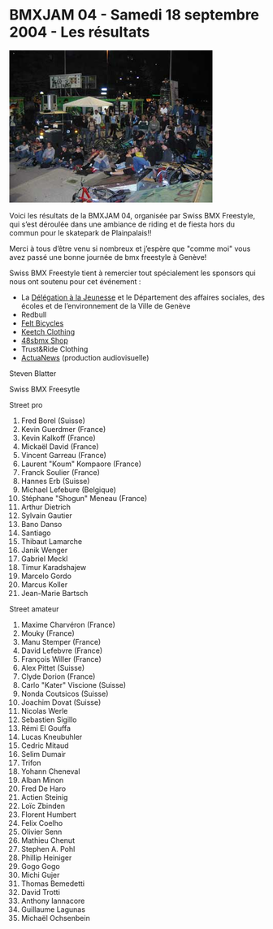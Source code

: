 # BMXJAM 04 - Samedi 18 septembre 2004 - Les résultats

![bmxjam04-01](./media/bmxjam04-01.jpg)

Voici les résultats de la BMXJAM 04, organisée par Swiss BMX Freestyle, qui s’est déroulée dans une ambiance de riding et de fiesta hors du commun pour le skatepark de Plainpalais!!

Merci à tous d’être venu si nombreux et j’espère que "comme moi" vous avez passé une bonne journée de bmx freestyle à Genève!

Swiss BMX Freestyle tient à remercier tout spécialement les sponsors qui nous ont soutenu pour cet événement :

- La [Délégation à la Jeunesse](http://www.dej.ch/) et le Département des affaires sociales, des écoles et de l’environnement de la Ville de Genève
- Redbull
- [Felt Bicycles](http://www.feltbmx.com/)
- [Keetch Clothing](http://www.keetch.ch/)
- [48sbmx Shop](http://www.48sbmx.com/)
- Trust&Ride Clothing
- [ActuaNews](http://www.actuafilms.com/) (production audiovisuelle)

Steven Blatter

Swiss BMX Freesytle

Street pro

1. Fred Borel (Suisse)
1. Kevin Guerdmer (France)
1. Kevin Kalkoff (France)
1. Mickaël David (France)
1. Vincent Garreau (France)
1. Laurent "Koum" Kompaore (France)
1. Franck Soulier (France)
1. Hannes Erb (Suisse)
1. Michael Lefebure (Belgique)
1. Stéphane "Shogun" Meneau (France)
1. Arthur Dietrich
1. Sylvain Gautier
1. Bano Danso
1. Santiago
1. Thibaut Lamarche
1. Janik Wenger
1. Gabriel Meckl
1. Timur Karadshajew
1. Marcelo Gordo
1. Marcus Koller
1. Jean-Marie Bartsch

Street amateur

1. Maxime Charvéron (France)
1. Mouky (France)
1. Manu Stemper (France)
1. David Lefebvre (France)
1. François Willer (France)
1. Alex Pittet (Suisse)
1. Clyde Dorion (France)
1. Carlo "Kater" Viscione (Suisse)
1. Nonda Coutsicos (Suisse)
1. Joachim Dovat (Suisse)
1. Nicolas Werle
1. Sebastien Sigillo
1. Rémi El Gouffa
1. Lucas Kneubuhler
1. Cedric Mitaud
1. Selim Dumair
1. Trifon
1. Yohann Cheneval
1. Alban Minon
1. Fred De Haro
1. Actien Steinig
1. Loïc Zbinden
1. Florent Humbert
1. Felix Coelho
1. Olivier Senn
1. Mathieu Chenut
1. Stephen A. Pohl
1. Phillip Heiniger
1. Gogo Gogo
1. Michi Gujer
1. Thomas Bemedetti
1. David Trotti
1. Anthony Iannacore
1. Guillaume Lagunas
1. Michaël Ochsenbein
